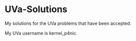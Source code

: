 # UVa-Solutions

My solutions for the UVa problems that have been accepted.

My UVa username is kernel_p4nic.